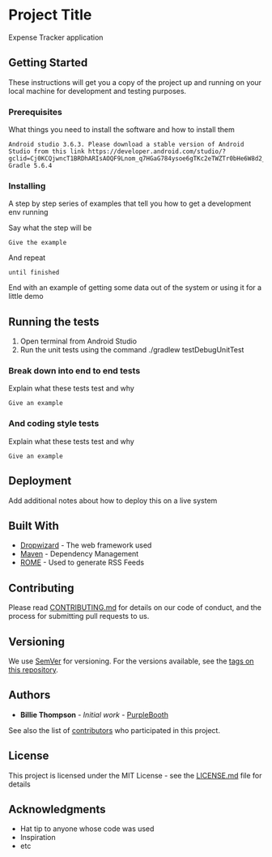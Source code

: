 # Project Title

Expense Tracker application

## Getting Started

These instructions will get you a copy of the project up and running on your local machine for development and testing purposes.

### Prerequisites

What things you need to install the software and how to install them

```
Android studio 3.6.3. Please download a stable version of Android Studio from this link https://developer.android.com/studio/?gclid=Cj0KCQjwncT1BRDhARIsAOQF9Lnom_q7HGaG784ysoe6gTKc2eTWZTr0bHe6W8d2_ptSJlReNlPD7eUaAiC3EALw_wcB&gclsrc=aw.ds
Gradle 5.6.4
```

### Installing

A step by step series of examples that tell you how to get a development env running

Say what the step will be

```
Give the example
```

And repeat

```
until finished
```

End with an example of getting some data out of the system or using it for a little demo

## Running the tests

1. Open terminal from Android Studio 
2. Run the unit tests using the command  ./gradlew testDebugUnitTest

### Break down into end to end tests

Explain what these tests test and why

```
Give an example
```

### And coding style tests

Explain what these tests test and why

```
Give an example
```

## Deployment

Add additional notes about how to deploy this on a live system

## Built With

* [Dropwizard](http://www.dropwizard.io/1.0.2/docs/) - The web framework used
* [Maven](https://maven.apache.org/) - Dependency Management
* [ROME](https://rometools.github.io/rome/) - Used to generate RSS Feeds

## Contributing

Please read [CONTRIBUTING.md](https://gist.github.com/PurpleBooth/b24679402957c63ec426) for details on our code of conduct, and the process for submitting pull requests to us.

## Versioning

We use [SemVer](http://semver.org/) for versioning. For the versions available, see the [tags on this repository](https://github.com/your/project/tags). 

## Authors

* **Billie Thompson** - *Initial work* - [PurpleBooth](https://github.com/PurpleBooth)

See also the list of [contributors](https://github.com/your/project/contributors) who participated in this project.

## License

This project is licensed under the MIT License - see the [LICENSE.md](LICENSE.md) file for details

## Acknowledgments

* Hat tip to anyone whose code was used
* Inspiration
* etc
